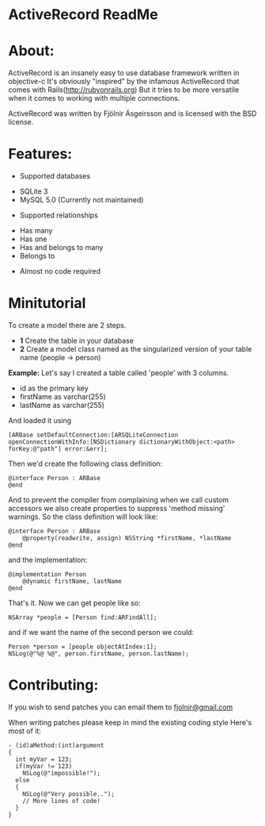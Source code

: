  ActiveRecord ReadMe
=====================

About:
======
ActiveRecord is an insanely easy to use database framework written in objective-c
It's obviously "inspired" by the infamous ActiveRecord that comes with Rails(http://rubyonrails.org)
But it tries to be more versatile when it comes to working with multiple connections.

ActiveRecord was written by Fjölnir Ásgeirsson and is licensed with the BSD license.

Features:
=========
 * Supported databases
  - SQLite 3
  - MySQL 5.0 (Currently not maintained)
 * Supported relationships
  - Has many
  - Has one
  - Has and belongs to many
  - Belongs to
 * Almost no code required

Minitutorial
=============
To create a model there are 2 steps.

 * **1** Create the table in your database
 * **2** Create a model class named as the singularized version of your table name (people -> person)

**Example:**
Let's say I created a table called 'people' with 3 columns.

 * id as the primary key
 * firstName as varchar(255)
 * lastName  as varchar(255)

And loaded it using

	[ARBase setDefaultConnection:[ARSQLiteConnection openConnectionWithInfo:[NSDictionary dictionaryWithObject:<path> forKey:@"path"] error:&err];

Then we'd create the following class definition:

	@interface Person : ARBase
	@end

And to prevent the compiler from complaining when we call custom accessors we also create properties
to suppress 'method missing' warnings. So the class definition will look like:

	@interface Person : ARBase
		@property(readwrite, assign) NSString *firstName, *lastName
	@end
	
and the implementation:

	@implementation Person
		@dynamic firstName, lastName
	@end

That's it. Now we can get people like so:

	NSArray *people = [Person find:ARFindAll];

and if we want the name of the second person we could:

	Person *person = [people objectAtIndex:1];
	NSLog(@"%@ %@", person.firstName, person.lastName);

Contributing:
=============
If you wish to send patches you can email them to fjolnir@gmail.com

When writing patches please keep in mind the existing coding style
Here's most of it:

	- (id)aMethod:(int)argument
	{
	  int myVar = 123;
	  if(myVar != 123)
	    NSLog(@"impossible!");
	  else
	  {
	    NSLog(@"Very possible..");
	    // More lines of code!
	  }
	}
